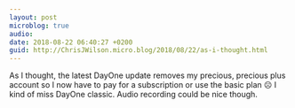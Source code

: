 ```yaml
---
layout: post
microblog: true
audio: 
date: 2018-08-22 06:40:27 +0200
guid: http://ChrisJWilson.micro.blog/2018/08/22/as-i-thought.html
---
```

As I thought, the latest DayOne update removes my precious, precious plus account so I now have to pay for a subscription or use the basic plan ☹️ I kind of miss DayOne classic. Audio recording could be nice though. 
